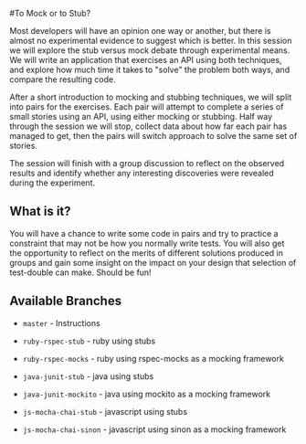 #To Mock or to Stub?

Most developers will have an opinion one way or another, but there is almost no experimental evidence to suggest which is better. In this session we will explore the stub versus mock debate through experimental means. We will write an application that exercises an API using both techniques, and explore how much time it takes to "solve" the problem both ways, and compare the resulting code.

After a short introduction to mocking and stubbing techniques, we will split into pairs for the exercises. Each pair will attempt to complete a series of small stories using an API, using either mocking or stubbing. Half way through the session we will stop, collect data about how far each pair has managed to get, then the pairs will switch approach to solve the same set of stories.

The session will finish with a group discussion to reflect on the observed results and identify whether any interesting discoveries were revealed during the experiment.

## What is it?

You will have a chance to write some code in pairs and try to practice a constraint that may not be how you normally write tests. You will also get the opportunity to reflect on the merits of different solutions produced in groups and gain some insight on the impact on your design that selection of test-double can make. Should be fun!

## Available Branches

 * `master` - Instructions


 * `ruby-rspec-stub` - ruby using stubs
 * `ruby-rspec-mocks` - ruby using rspec-mocks as a mocking framework


 * `java-junit-stub` - java using stubs
 * `java-junit-mockito` - java using mockito as a mocking framework


 * `js-mocha-chai-stub` - javascript using stubs
 * `js-mocha-chai-sinon` - javascript using sinon as a mocking framework
